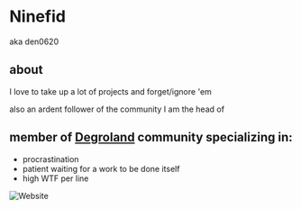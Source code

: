 # Ninefid
aka den0620

## about
I love to take up a lot of projects and forget/ignore 'em

also an ardent follower of the community I am the head of

## member of [Degroland](https://degroland.site) community specializing in:
 - procrastination
 - patient waiting for a work to be done itself
 - high WTF per line

![Website](https://img.shields.io/website?url=https%3A%2F%2Fdegroland.site)

